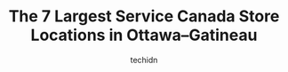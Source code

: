 ---
layout: ampstory
image: https://i0.wp.com/www.auto.or.id/wp-content/uploads/2023/06/service-canada-centre-and-passport-services-0-ottawa-gatineau-1686322904.jpeg?resize=640,853
author: techidn
featured: false
description: Ottawa–Gatineau, Ontario / Quebec, Canada is a haven for Service Canada enthusiasts, boasting an impressive array of 7 top-notch establishments. Whether youre a seasoned connoisseur or si
title: The 7 Largest Service Canada Store Locations in Ottawa–Gatineau
cover:
   title: The 7 Largest Service Canada Store Locations in Ottawa–Gatineau
   subtitle: AUTO.OR.ID
   background: https://www.auto.or.id/wp-content/uploads/2023/06/service-canada-centre-and-passport-services-0-ottawa-gatineau-1686322904.jpeg

pages: 
 - layout: thirds
   top: <h1>#1 Service Canada Centre</h1>
   bottom: "<p>After going 3 different times to the Prince of Wales office,  to renew my passport without any success. This morning I went to Gatineau at 7 am, at 9 i was handing all do</p>"
   background: https://www.auto.or.id/wp-content/uploads/2023/06/service-canada-centre-and-passport-services-1-ottawa-gatineau-1686322905.jpeg
   backgroundblur: true
 - layout: thirds
   top: <h1>#2 Service canada</h1>
   bottom: "<p>Allumettières / Champlain, Gatineau, Quebec J8X 3R4, Canada</p>"
   background: https://www.auto.or.id/wp-content/uploads/2023/06/service-canada-centre-and-passport-services-2-ottawa-gatineau-1686322906.jpeg
   cta:
      link: https://www.auto.or.id/the-7-largest-service-canada-store-locations-in-ottawa-gatineau/
      text: The 7 Largest Service Canada Store Locations in Ottawa–Gatineau
 - layout: thirds
   top: <h1>#3 Canadian Foreign Service Institute, Department of Foreign Affairs, Trade and Development</h1>
   bottom: "<p>5M1, 115 Rue Bisson, Gatineau, Quebec, Canada</p>"
   background: https://images.unsplash.com/photo-1607059188021-ca6664bc3c92?ixlib=rb-4.0.3&ixid=MnwxMjA3fDB8MHxwaG90by1wYWdlfHx8fGVufDB8fHx8&auto=format&fit=crop&w=640&h=853&q=80
   cta:
      link: https://www.auto.or.id/the-7-largest-service-canada-store-locations-in-ottawa-gatineau/
      text: The 7 Largest Service Canada Store Locations in Ottawa–Gatineau
 - layout: thirds
   top: <h1>#4 Public Services and Procurement Canada</h1>
   bottom: "<p>11 Laurier St, Gatineau, Quebec J8X 4A6, Canada</p>"
   background: https://images.unsplash.com/photo-1654159866298-e3c8ee93e43b?ixlib=rb-4.0.3&ixid=MnwxMjA3fDB8MHxwaG90by1wYWdlfHx8fGVufDB8fHx8&auto=format&fit=crop&w=640&h=853&q=80
   cta:
      link: https://www.auto.or.id/the-7-largest-service-canada-store-locations-in-ottawa-gatineau/
      text: The 7 Largest Service Canada Store Locations in Ottawa–Gatineau
 - layout: thirds
   top: <h1>#5 Service Canada Centre and Passport Services</h1>
   bottom: "<p>885 Meadowlands Dr suite 014B, Ottawa, ON K2C 1N6, Canada</p>"
   background: https://images.unsplash.com/photo-1639928845176-2804838ca715?ixlib=rb-4.0.3&ixid=MnwxMjA3fDB8MHxwaG90by1wYWdlfHx8fGVufDB8fHx8&auto=format&fit=crop&w=640&h=853&q=80
   cta:
      link: https://www.auto.or.id/the-7-largest-service-canada-store-locations-in-ottawa-gatineau/
      text: The 7 Largest Service Canada Store Locations in Ottawa–Gatineau
 - layout: thirds
   top: <h1>#6 Passport Canada</h1>
   bottom: "<p>210 Rue Champlain, Gatineau, QC J8X 3R5, Canada</p>"
   background: https://images.unsplash.com/photo-1633084071177-ca4f2b048af0?ixlib=rb-4.0.3&ixid=MnwxMjA3fDB8MHxwaG90by1wYWdlfHx8fGVufDB8fHx8&auto=format&fit=crop&w=640&h=853&q=80
   cta:
      link: https://www.auto.or.id/the-7-largest-service-canada-store-locations-in-ottawa-gatineau/
      text: The 7 Largest Service Canada Store Locations in Ottawa–Gatineau
 - layout: thirds
   top: <h1>#7 Visa Services Canada</h1>
   bottom: "<p>275 Slater St., Ottawa, ON K1P 5H9, Canada</p>"
   background: https://images.unsplash.com/photo-1536593053730-495056b74a05?ixlib=rb-4.0.3&ixid=MnwxMjA3fDB8MHxwaG90by1wYWdlfHx8fGVufDB8fHx8&auto=format&fit=crop&w=640&h=853&q=80
   cta:
      link: https://www.auto.or.id/the-7-largest-service-canada-store-locations-in-ottawa-gatineau/
      text: The 7 Largest Service Canada Store Locations in Ottawa–Gatineau
 - layout: thirds
   middle: Continue reading...
   background: https://images.unsplash.com/photo-1551727324-355cda9f1884?ixlib=rb-4.0.3&ixid=MnwxMjA3fDB8MHxwaG90by1wYWdlfHx8fGVufDB8fHx8&auto=format&fit=crop&w=640&h=853&q=80
   cta:
      link: https://www.auto.or.id/the-7-largest-service-canada-store-locations-in-ottawa-gatineau/
      text: The 7 Largest Service Canada Store Locations in Ottawa–Gatineau

---